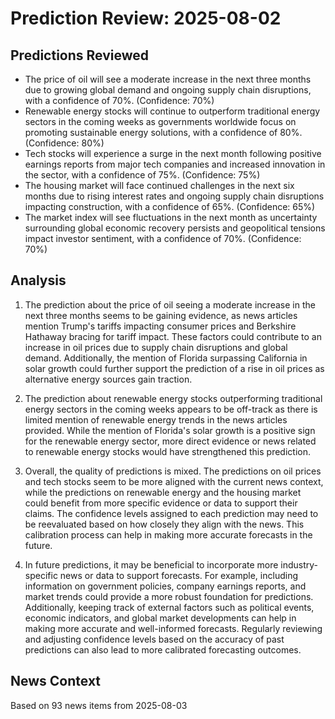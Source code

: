 # Prediction Review: 2025-08-02

## Predictions Reviewed

- The price of oil will see a moderate increase in the next three months due to growing global demand and ongoing supply chain disruptions, with a confidence of 70%. (Confidence: 70%)
- Renewable energy stocks will continue to outperform traditional energy sectors in the coming weeks as governments worldwide focus on promoting sustainable energy solutions, with a confidence of 80%. (Confidence: 80%)
- Tech stocks will experience a surge in the next month following positive earnings reports from major tech companies and increased innovation in the sector, with a confidence of 75%. (Confidence: 75%)
- The housing market will face continued challenges in the next six months due to rising interest rates and ongoing supply chain disruptions impacting construction, with a confidence of 65%. (Confidence: 65%)
- The market index will see fluctuations in the next month as uncertainty surrounding global economic recovery persists and geopolitical tensions impact investor sentiment, with a confidence of 70%. (Confidence: 70%)

## Analysis

1. The prediction about the price of oil seeing a moderate increase in the next three months seems to be gaining evidence, as news articles mention Trump's tariffs impacting consumer prices and Berkshire Hathaway bracing for tariff impact. These factors could contribute to an increase in oil prices due to supply chain disruptions and global demand. Additionally, the mention of Florida surpassing California in solar growth could further support the prediction of a rise in oil prices as alternative energy sources gain traction.

2. The prediction about renewable energy stocks outperforming traditional energy sectors in the coming weeks appears to be off-track as there is limited mention of renewable energy trends in the news articles provided. While the mention of Florida's solar growth is a positive sign for the renewable energy sector, more direct evidence or news related to renewable energy stocks would have strengthened this prediction.

3. Overall, the quality of predictions is mixed. The predictions on oil prices and tech stocks seem to be more aligned with the current news context, while the predictions on renewable energy and the housing market could benefit from more specific evidence or data to support their claims. The confidence levels assigned to each prediction may need to be reevaluated based on how closely they align with the news. This calibration process can help in making more accurate forecasts in the future.

4. In future predictions, it may be beneficial to incorporate more industry-specific news or data to support forecasts. For example, including information on government policies, company earnings reports, and market trends could provide a more robust foundation for predictions. Additionally, keeping track of external factors such as political events, economic indicators, and global market developments can help in making more accurate and well-informed forecasts. Regularly reviewing and adjusting confidence levels based on the accuracy of past predictions can also lead to more calibrated forecasting outcomes.

## News Context

Based on 93 news items from 2025-08-03
